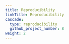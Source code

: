 ```yaml
---
title: Reproducibility
linkTitle: Reproducibility
cascade:
  type: reproducibility
  github_project_number: 8
weight: 2
---
```


